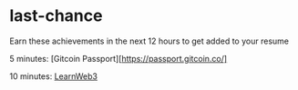 # last-chance
Earn these achievements in the next 12 hours to get added to your resume

5 minutes:
[Gitcoin Passport][https://passport.gitcoin.co/]

10 minutes:
[LearnWeb3]([url](https://learnweb3.io/)https://learnweb3.io/)
